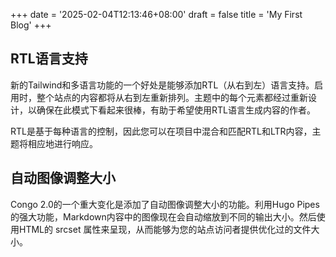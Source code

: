 +++
date = '2025-02-04T12:13:46+08:00'
draft = false
title = 'My First Blog'
+++

## RTL语言支持
新的Tailwind和多语言功能的一个好处是能够添加RTL（从右到左）语言支持。启用时，整个站点的内容都将从右到左重新排列。主题中的每个元素都经过重新设计，以确保在此模式下看起来很棒，有助于希望使用RTL语言生成内容的作者。

RTL是基于每种语言的控制，因此您可以在项目中混合和匹配RTL和LTR内容，主题将相应地进行响应。

## 自动图像调整大小
Congo 2.0的一个重大变化是添加了自动图像调整大小的功能。利用Hugo Pipes的强大功能，Markdown内容中的图像现在会自动缩放到不同的输出大小。然后使用HTML的 srcset 属性来呈现，从而能够为您的站点访问者提供优化过的文件大小。

